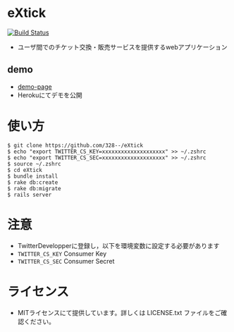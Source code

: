 # eXtick

[![Build Status](https://travis-ci.org/328--/eXtick.svg?branch=master)](https://travis-ci.org/328--/eXtick)

- ユーザ間でのチケット交換・販売サービスを提供するwebアプリケーション

## demo

- [demo-page](https://extick.herokuapp.com/)
- Herokuにてデモを公開


# 使い方

```
$ git clone https://github.com/328--/eXtick
$ echo "export TWITTER_CS_KEY=xxxxxxxxxxxxxxxxxxxx" >> ~/.zshrc
$ echo "export TWITTER_CS_SEC=xxxxxxxxxxxxxxxxxxxx" >> ~/.zshrc
$ source ~/.zshrc
$ cd eXtick
$ bundle install
$ rake db:create
$ rake db:migrate
$ rails server
```


# 注意

- TwitterDevelopperに登録し，以下を環境変数に設定する必要があります
- `TWITTER_CS_KEY`  Consumer Key
- `TWITTER_CS_SEC` Consumer Secret


# ライセンス

- MITライセンスにて提供しています。詳しくは LICENSE.txt ファイルをご確認ください。

